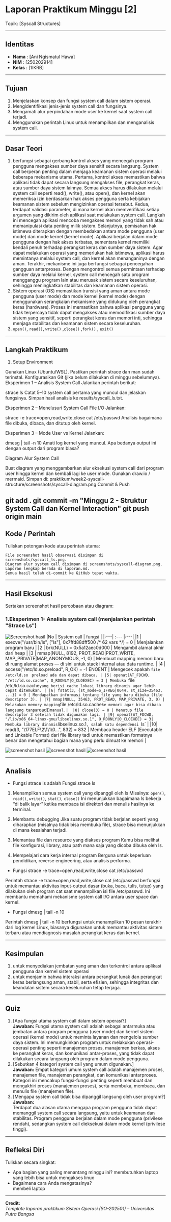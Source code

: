 
# Laporan Praktikum Minggu [2]
Topik: [Syscall Structures]

---

## Identitas
- **Nama**  : [Ani Ngismatul Hawa]  
- **NIM**   : [250202914]  
- **Kelas** : [1IKRB]

---

## Tujuan
1. Menjelaskan konsep dan fungsi system call dalam sistem operasi.
2. Mengidentifikasi jenis-jenis system call dan fungsinya.
3. Mengamati alur perpindahan mode user ke kernel saat system call terjadi.
4. Menggunakan perintah Linux untuk menampilkan dan menganalisis system call.

---

## Dasar Teori
1. berfungsi sebagai gerbang kontrol akses yang mencegah program pengguna mengakses sumber daya sensitif secara langsung.
System call berperan penting dalam menjaga keamanan sistem operasi melalui beberapa mekanisme utama. Pertama, kontrol akses memastikan bahwa aplikasi tidak dapat secara langsung mengakses file, perangkat keras, atau sumber daya sistem lainnya. Semua akses harus dilakukan melalui system call seperti read(), write(), atau open(), dan kernel akan memeriksa izin berdasarkan hak akses pengguna serta kebijakan keamanan sistem sebelum mengizinkan operasi tersebut. Kedua, terdapat validasi parameter, di mana kernel akan memverifikasi setiap argumen yang dikirim oleh aplikasi saat melakukan system call. Langkah ini mencegah aplikasi mencoba mengakses memori yang tidak sah atau memanipulasi data penting milik sistem. Selanjutnya, pemisahan hak istimewa diterapkan dengan membedakan antara mode pengguna (user mode) dan mode kernel (kernel mode). Aplikasi berjalan dalam mode pengguna dengan hak akses terbatas, sementara kernel memiliki kendali penuh terhadap perangkat keras dan sumber daya sistem. Agar dapat melakukan operasi yang memerlukan hak istimewa, aplikasi harus memintanya melalui system call, dan kernel akan menanganinya dengan aman. Terakhir, mekanisme ini juga berfungsi sebagai pencegahan gangguan antarproses. Dengan mengontrol semua permintaan terhadap sumber daya melalui kernel, system call mencegah satu program mengganggu program lain atau merusak sistem secara keseluruhan, sehingga meningkatkan stabilitas dan keamanan sistem operasi.
2. Sistem operasi (OS) memastikan transisi yang aman antara mode pengguna (user mode) dan mode kernel (kernel mode) dengan menggunakan serangkaian mekanisme yang didukung oleh perangkat keras (hardware). Proses ini memastikan bahwa aplikasi pengguna yang tidak terpercaya tidak dapat mengakses atau memodifikasi sumber daya sistem yang sensitif, seperti perangkat keras dan memori inti, sehingga menjaga stabilitas dan keamanan sistem secara keseluruhan. 
3. `open()`, `read()`, `write()` ,`close()` ,`fork()` , `exit()`

---

## Langkah Praktikum
1. Setup Environment

Gunakan Linux (Ubuntu/WSL).
Pastikan perintah strace dan man sudah terinstal.
Konfigurasikan Git (jika belum dilakukan di minggu sebelumnya).
Eksperimen 1 – Analisis System Call Jalankan perintah berikut:

strace ls
Catat 5–10 system call pertama yang muncul dan jelaskan fungsinya.
Simpan hasil analisis ke results/syscall_ls.txt.

Eksperimen 2 – Menelusuri System Call File I/O Jalankan:

strace -e trace=open,read,write,close cat /etc/passwd
Analisis bagaimana file dibuka, dibaca, dan ditutup oleh kernel.

Eksperimen 3 – Mode User vs Kernel Jalankan:

dmesg | tail -n 10
Amati log kernel yang muncul. Apa bedanya output ini dengan output dari program biasa?

Diagram Alur System Call

Buat diagram yang menggambarkan alur eksekusi system call dari program user hingga kernel dan kembali lagi ke user mode.
Gunakan draw.io / mermaid.
Simpan di:
praktikum/week2-syscall-structure/screenshots/syscall-diagram.png
Commit & Push

git add .
git commit -m "Minggu 2 - Struktur System Call dan Kernel Interaction"
git push origin main
---

## Kode / Perintah
Tuliskan potongan kode atau perintah utama:
```Hasil observasi system call (strace ls) dimasukkan ke dalam laporan.md.
File screenshot hasil observasi disimpan di screenshots/syscall_ls.png.
Diagram alur system call disimpan di screenshots/syscall-diagram.png.
Laporan lengkap berada di laporan.md.
Semua hasil telah di-commit ke GitHub tepat waktu.
```

---

## Hasil Eksekusi
Sertakan screenshot hasil percobaan atau diagram:
### 1.Eksperimen 1- Analisis system call (menjalankan perintah "Strace Ls")

![Screenshot hasil](./screenshots/syscall_ls.png.png)
|No | System call | fungsi |
|:---| :--- |:---|
|1  | execve("/usr/bin/ls", ["ls"], 0x7ffd88dff500 /* 62 vars */) = 0 | Menjalankan program baru |
|2  | brk(NULL) = 0x5a12aec0d000 | Mengambil alamat akhir dari heap |
|3 | mmap(NULL, 8192, PROT_READ|PROT_WRITE, MAP_PRIVATE|MAP_ANONYMOUS, -1, 0) | Membuat mapping memori baru di ruang alamat proses — di sini untuk stack internal atau data runtime. |
|4 | access("/etc/ld.so.preload", R_OK) = -1 ENOENT | Mengecek apakah `file /etc/ld.so ` `preload ada dan dapat dibaca. |
|5| openat(AT_FDCWD, "/etc/ld.so.cache", O_RDONLY|O_CLOEXEC) = 3 | Membuka `file /etc/ld.so.cache` yang berisi cache lokasi library dinamis agar lebih cepat ditemukan. |
|6| fstat(3, {st_mode=S_IFREG|0644, st_size=35463, ...}) = 0 | Mendapatkan informasi tentang file yang baru dibuka (file descriptor 3). |
|7| mmap(NULL, 35463, PROT_READ, MAP_PRIVATE, 3, 0) | Melakukan memory mapping `file /etc/ld.so.cache` ke memori agar bisa dibaca langsung tanpa `read()` manual.| 
|8| close(3) = 0 | Menutup file descriptor 3 setelah tidak digunakan lagi. |
|9| openat(AT_FDCWD, "/lib/x86_64-linux-gnu/libselinux.so.1", O_RDONLY|O_CLOEXEC) = 3| Membuka library dinamis `libselinux.so.1`, salah satu dependensi `ls` |
|10| read(3, "\177ELF\2\1\1\0...", 832) = 832 | Membaca header ELF (Executable and Linkable Format) dari file library tadi untuk memastikan formatnya benar dan mengetahui bagian mana yang perlu dimuat ke memori | 


![screenshot hasil](./screenshots/strace_io.png.png)
![screenshot hasil](./screenshots/dmesg_10.png.png)
![screenshot hasil](./screenshots/syscall_Diagram.png.png)




---


## Analisis
- Fungsi strace ls adalah Fungsi strace ls

1. Menampilkan semua system call yang dipanggil oleh ls
Misalnya: `open()`, `read()`, `write()`, `stat()`, `close()`
Ini menunjukkan bagaimana ls bekerja “di balik layar” ketika membaca isi direktori dan menulis hasilnya ke terminal.

2. Membantu debugging
Jika suatu program tidak berjalan seperti yang diharapkan (misalnya tidak bisa membuka file), strace bisa menunjukkan di mana kesalahan terjadi.

3. Memantau file dan resource yang diakses program
Kamu bisa melihat file konfigurasi, library, atau path mana saja yang dicoba dibuka oleh ls.

4. Mempelajari cara kerja internal program
Berguna untuk keperluan pendidikan, reverse engineering, atau analisis performa.

- Fungsi strace -e trace=open,read,write,close cat /etc/passwd

Perintah strace -e trace=open,read,write,close cat /etc/passwd berfungsi untuk memantau aktivitas input-output dasar (buka, baca, tulis, tutup) yang dilakukan oleh program cat saat menampilkan isi file /etc/passwd.
Ini membantu memahami mekanisme system call I/O antara user space dan kernel.

- Fungsi dmesg | tail -n 10

Perintah dmesg | tail -n 10 berfungsi untuk menampilkan 10 pesan terakhir dari log kernel Linux, biasanya digunakan untuk memantau aktivitas sistem terbaru atau mendiagnosis masalah perangkat keras dan kernel.

---

## Kesimpulan
1. untuk menyediakan jembatan yang aman dan terkontrol antara aplikasi pengguna dan kernel sistem operasi
2. untuk menjamin bahwa interaksi antara perangkat lunak dan perangkat keras berlangsung aman, stabil, serta efisien, sehingga integritas dan keandalan sistem secara keseluruhan tetap terjaga.

---

## Quiz
1. [Apa fungsi utama system call dalam sistem operasi?]  
   **Jawaban:** 
   Fungsi utama system call adalah sebagai antarmuka atau jembatan antara program pengguna (user mode) dan kernel sistem operasi (kernel mode) untuk meminta layanan dan mengelola sumber daya sistem. Ini memungkinkan program untuk melakukan operasi-operasi penting seperti manajemen proses, manajemen berkas, akses ke perangkat keras, dan komunikasi antar-proses, yang tidak dapat dilakukan secara langsung oleh program dalam mode pengguna.  
2. [Sebutkan 4 kategori system call yang umum digunakan.]  
   **Jawaban:** 
   Empat kategori umum system call adalah manajemen proses, manajemen file, manajemen perangkat, dan komunikasi antarproses. Kategori ini mencakup fungsi-fungsi penting seperti membuat dan mengakhiri proses (manajemen proses), serta membuka, membaca, dan menulis file (manajemen file).  
3. [Mengapa system call tidak bisa dipanggil langsung oleh user program?]  
   **Jawaban:**  
   Terdapat dua alasan utama mengapa program pengguna tidak dapat memanggil system call secara langsung, yaitu untuk keamanan dan stabilitas. Program pengguna berjalan dalam mode pengguna (privilese rendah), sedangkan system call dieksekusi dalam mode kernel (privilese tinggi). 

---

## Refleksi Diri
Tuliskan secara singkat:
- Apa bagian yang paling menantang minggu ini? membutuhkan laptop yang lebih bisa untuk mengakses linux 
- Bagaimana cara Anda mengatasinya?  
membeli laptop

---

**Credit:**  
_Template laporan praktikum Sistem Operasi (SO-202501) – Universitas Putra Bangsa_
